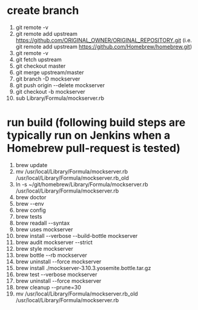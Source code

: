 # create branch

1. git remote -v
1. git remote add upstream https://github.com/ORIGINAL_OWNER/ORIGINAL_REPOSITORY.git (i.e. git remote add upstream https://github.com/Homebrew/homebrew.git)
1. git remote -v
1. git fetch upstream
1. git checkout master
1. git merge upstream/master
1. git branch -D mockserver
1. git push origin --delete mockserver
1. git checkout -b mockserver
1. sub Library/Formula/mockserver.rb

# run build (following build steps are typically run on Jenkins when a Homebrew pull-request is tested)

1. brew update
1. mv /usr/local/Library/Formula/mockserver.rb /usr/local/Library/Formula/mockserver.rb_old
1. ln -s ~/git/homebrew/Library/Formula/mockserver.rb /usr/local/Library/Formula/mockserver.rb
1. brew doctor
1. brew --env
1. brew config
1. brew tests
1. brew readall --syntax
1. brew uses mockserver
1. brew install --verbose --build-bottle mockserver
1. brew audit mockserver --strict
1. brew style mockserver
1. brew bottle --rb mockserver
1. brew uninstall --force mockserver
1. brew install ./mockserver-3.10.3.yosemite.bottle.tar.gz
1. brew test --verbose mockserver
1. brew uninstall --force mockserver
1. brew cleanup --prune=30
1. mv /usr/local/Library/Formula/mockserver.rb_old /usr/local/Library/Formula/mockserver.rb